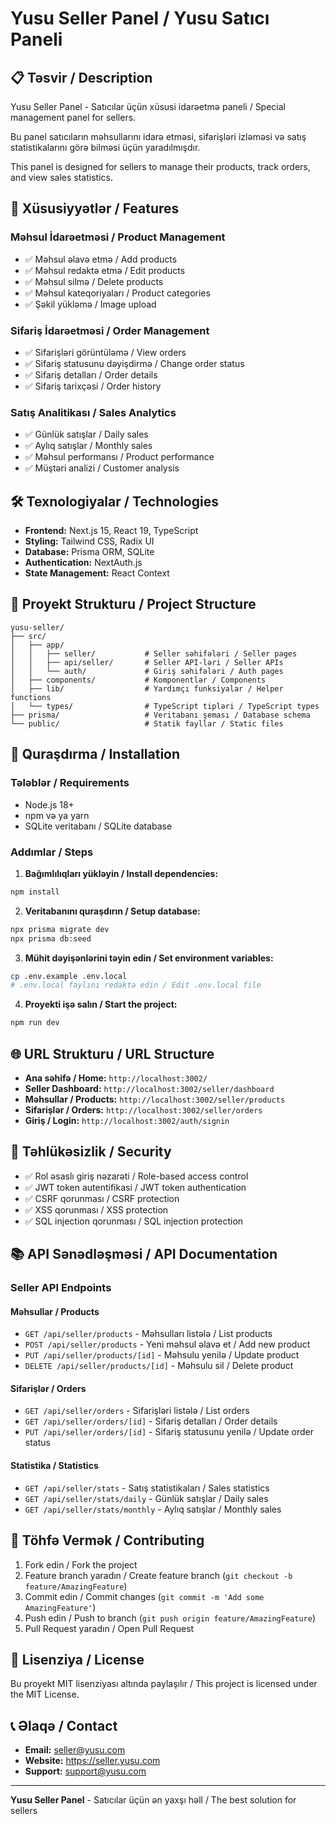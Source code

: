 # Yusu Seller Panel / Yusu Satıcı Paneli

## 📋 Təsvir / Description

Yusu Seller Panel - Satıcılar üçün xüsusi idarəetmə paneli / Special management panel for sellers.

Bu panel satıcıların məhsullarını idarə etməsi, sifarişləri izləməsi və satış statistikalarını görə bilməsi üçün yaradılmışdır.

This panel is designed for sellers to manage their products, track orders, and view sales statistics.

## 🚀 Xüsusiyyətlər / Features

### Məhsul İdarəetməsi / Product Management
- ✅ Məhsul əlavə etmə / Add products
- ✅ Məhsul redaktə etmə / Edit products  
- ✅ Məhsul silmə / Delete products
- ✅ Məhsul kateqoriyaları / Product categories
- ✅ Şəkil yükləmə / Image upload

### Sifariş İdarəetməsi / Order Management
- ✅ Sifarişləri görüntüləmə / View orders
- ✅ Sifariş statusunu dəyişdirmə / Change order status
- ✅ Sifariş detalları / Order details
- ✅ Sifariş tarixçəsi / Order history

### Satış Analitikası / Sales Analytics
- ✅ Günlük satışlar / Daily sales
- ✅ Aylıq satışlar / Monthly sales
- ✅ Məhsul performansı / Product performance
- ✅ Müştəri analizi / Customer analysis

## 🛠️ Texnologiyalar / Technologies

- **Frontend:** Next.js 15, React 19, TypeScript
- **Styling:** Tailwind CSS, Radix UI
- **Database:** Prisma ORM, SQLite
- **Authentication:** NextAuth.js
- **State Management:** React Context

## 📁 Proyekt Strukturu / Project Structure

```
yusu-seller/
├── src/
│   ├── app/
│   │   ├── seller/           # Seller səhifələri / Seller pages
│   │   ├── api/seller/       # Seller API-ləri / Seller APIs
│   │   └── auth/             # Giriş səhifələri / Auth pages
│   ├── components/           # Komponentlər / Components
│   ├── lib/                  # Yardımçı funksiyalar / Helper functions
│   └── types/                # TypeScript tipləri / TypeScript types
├── prisma/                   # Veritabanı şeması / Database schema
└── public/                   # Statik fayllar / Static files
```

## 🚀 Quraşdırma / Installation

### Tələblər / Requirements
- Node.js 18+
- npm və ya yarn
- SQLite veritabanı / SQLite database

### Addımlar / Steps

1. **Bağımlılıqları yükləyin / Install dependencies:**
```bash
npm install
```

2. **Veritabanını quraşdırın / Setup database:**
```bash
npx prisma migrate dev
npx prisma db:seed
```

3. **Mühit dəyişənlərini təyin edin / Set environment variables:**
```bash
cp .env.example .env.local
# .env.local faylını redaktə edin / Edit .env.local file
```

4. **Proyekti işə salın / Start the project:**
```bash
npm run dev
```

## 🌐 URL Strukturu / URL Structure

- **Ana səhifə / Home:** `http://localhost:3002/`
- **Seller Dashboard:** `http://localhost:3002/seller/dashboard`
- **Məhsullar / Products:** `http://localhost:3002/seller/products`
- **Sifarişlər / Orders:** `http://localhost:3002/seller/orders`
- **Giriş / Login:** `http://localhost:3002/auth/signin`

## 🔐 Təhlükəsizlik / Security

- ✅ Rol əsaslı giriş nəzarəti / Role-based access control
- ✅ JWT token autentifikasi / JWT token authentication
- ✅ CSRF qorunması / CSRF protection
- ✅ XSS qorunması / XSS protection
- ✅ SQL injection qorunması / SQL injection protection

## 📚 API Sənədləşməsi / API Documentation

### Seller API Endpoints

#### Məhsullar / Products
- `GET /api/seller/products` - Məhsulları listələ / List products
- `POST /api/seller/products` - Yeni məhsul əlavə et / Add new product
- `PUT /api/seller/products/[id]` - Məhsulu yenilə / Update product
- `DELETE /api/seller/products/[id]` - Məhsulu sil / Delete product

#### Sifarişlər / Orders
- `GET /api/seller/orders` - Sifarişləri listələ / List orders
- `GET /api/seller/orders/[id]` - Sifariş detalları / Order details
- `PUT /api/seller/orders/[id]` - Sifariş statusunu yenilə / Update order status

#### Statistika / Statistics
- `GET /api/seller/stats` - Satış statistikaları / Sales statistics
- `GET /api/seller/stats/daily` - Günlük satışlar / Daily sales
- `GET /api/seller/stats/monthly` - Aylıq satışlar / Monthly sales

## 🤝 Töhfə Vermək / Contributing

1. Fork edin / Fork the project
2. Feature branch yaradın / Create feature branch (`git checkout -b feature/AmazingFeature`)
3. Commit edin / Commit changes (`git commit -m 'Add some AmazingFeature'`)
4. Push edin / Push to branch (`git push origin feature/AmazingFeature`)
5. Pull Request yaradın / Open Pull Request

## 📄 Lisenziya / License

Bu proyekt MIT lisenziyası altında paylaşılır / This project is licensed under the MIT License.

## 📞 Əlaqə / Contact

- **Email:** seller@yusu.com
- **Website:** https://seller.yusu.com
- **Support:** support@yusu.com

---

**Yusu Seller Panel** - Satıcılar üçün ən yaxşı həll / The best solution for sellers